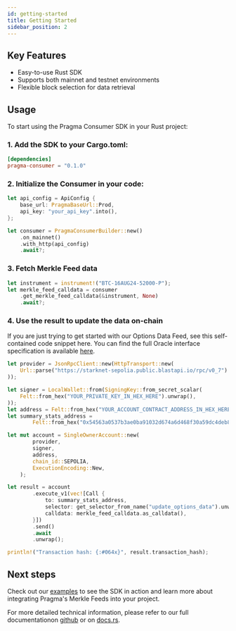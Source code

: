 ```yaml
---
id: getting-started
title: Getting Started
sidebar_position: 2
---
```


## Key Features

* Easy-to-use Rust SDK
* Supports both mainnet and testnet environments
* Flexible block selection for data retrieval

## Usage

To start using the Pragma Consumer SDK in your Rust project:

### 1. Add the SDK to your Cargo.toml:

```toml
[dependencies]
pragma-consumer = "0.1.0"
```


### 2. Initialize the Consumer in your code:

```rust
let api_config = ApiConfig {
    base_url: PragmaBaseUrl::Prod,
    api_key: "your_api_key".into(),
};

let consumer = PragmaConsumerBuilder::new()
    .on_mainnet()
    .with_http(api_config)
    .await?;
```

### 3. Fetch Merkle Feed data

```rust
let instrument = instrument!("BTC-16AUG24-52000-P");
let merkle_feed_calldata = consumer
    .get_merkle_feed_calldata(&instrument, None)
    .await?;
```

### 4. Use the result to update the data on-chain

If you are just trying to get started with our Options Data Feed, see this self-contained code snippet here. You can find the full Oracle interface specification is available [here](https://github.com/Astraly-Labs/pragma-oracle/blob/main/src/compute_engines/summary_stats/summary_stats.cairo).

```rust
let provider = JsonRpcClient::new(HttpTransport::new(
    Url::parse("https://starknet-sepolia.public.blastapi.io/rpc/v0_7").unwrap(),
));

let signer = LocalWallet::from(SigningKey::from_secret_scalar(
    Felt::from_hex("YOUR_PRIVATE_KEY_IN_HEX_HERE").unwrap(),
));
let address = Felt::from_hex("YOUR_ACCOUNT_CONTRACT_ADDRESS_IN_HEX_HERE").unwrap();
let summary_stats_address =
        Felt::from_hex("0x54563a0537b3ae0ba91032d674a6d468f30a59dc4deb8f0dce4e642b94be15c").unwrap();

let mut account = SingleOwnerAccount::new(
        provider,
        signer,
        address,
        chain_id::SEPOLIA,
        ExecutionEncoding::New,
    );

let result = account
        .execute_v1(vec![Call {
            to: summary_stats_address,
            selector: get_selector_from_name("update_options_data").unwrap(),
            calldata: merkle_feed_calldata.as_calldata(),
        }])
        .send()
        .await
        .unwrap();

println!("Transaction hash: {:#064x}", result.transaction_hash);
```

## Next steps

Check out our [examples](https://github.com/astraly-labs/pragma-node/tree/main/pragma-consumer/examples) to see the SDK in action and learn more about integrating Pragma's Merkle Feeds into your project.

For more detailed technical information, please refer to our full documentationon [github](https://github.com/astraly-labs/pragma-node/tree/main/pragma-consumer) or on [docs.rs](https://docs.rs/pragma-consumer/0.1.0/pragma_consumer/#).
